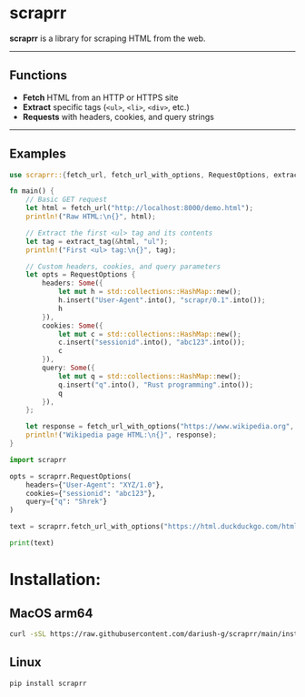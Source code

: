# scraprr

**scraprr** is a library for scraping HTML from the web.

---

## Functions

- **Fetch** HTML from an HTTP or HTTPS site
- **Extract** specific tags (`<ul>`, `<li>`, `<div>`, etc.)
- **Requests** with headers, cookies, and query strings

---

## Examples

```rust
use scraprr::{fetch_url, fetch_url_with_options, RequestOptions, extract_tag};

fn main() {
    // Basic GET request
    let html = fetch_url("http://localhost:8000/demo.html");
    println!("Raw HTML:\n{}", html);

    // Extract the first <ul> tag and its contents
    let tag = extract_tag(&html, "ul");
    println!("First <ul> tag:\n{}", tag);

    // Custom headers, cookies, and query parameters
    let opts = RequestOptions {
        headers: Some({
            let mut h = std::collections::HashMap::new();
            h.insert("User-Agent".into(), "scrapr/0.1".into());
            h
        }),
        cookies: Some({
            let mut c = std::collections::HashMap::new();
            c.insert("sessionid".into(), "abc123".into());
            c
        }),
        query: Some({
            let mut q = std::collections::HashMap::new();
            q.insert("q".into(), "Rust programming".into());
            q
        }),
    };

    let response = fetch_url_with_options("https://www.wikipedia.org", opts);
    println!("Wikipedia page HTML:\n{}", response);
}
```

```python
import scraprr

opts = scraprr.RequestOptions(
    headers={"User-Agent": "XYZ/1.0"},
    cookies={"sessionid": "abc123"},
    query={"q": "Shrek"}
)

text = scraprr.fetch_url_with_options("https://html.duckduckgo.com/html", opts)

print(text)
```

# Installation:

## MacOS arm64
```bash
curl -sSL https://raw.githubusercontent.com/dariush-g/scraprr/main/install_scraprr.sh | bash
```

## Linux 
```
pip install scraprr
```

